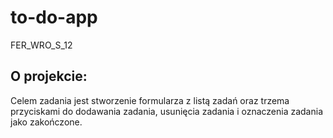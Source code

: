 # to-do-app
FER_WRO_S_12

## O projekcie:
Celem zadania jest stworzenie formularza z listą zadań oraz trzema przyciskami do dodawania zadania, usunięcia zadania i oznaczenia zadania jako zakończone.

